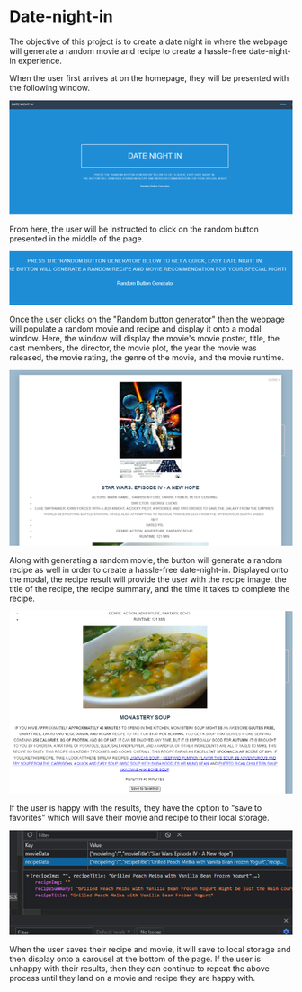 # Date-night-in
The objective of this project is to create a date night in where the webpage will generate a random movie and recipe to create a hassle-free date-night-in experience. 

When the user first arrives at on the homepage, they will be presented with the following window.

![The following image displays the viewport for the user when first directed onto the page](https://raw.githubusercontent.com/pazjenni04/Date-night-in/main/assets/images/home-page.PNG)

From here, the user will be instructed to click on the random button presented in the middle of the page.

![The following image displays the random button where the user needs to click in order to proceed with generating a movie and recipe](https://raw.githubusercontent.com/pazjenni04/Date-night-in/main/assets/images/random-button.PNG)

Once the user clicks on the "Random button generator" then the webpage will populate a random movie and recipe and display it onto a modal window.  Here, the window will display the movie's movie poster, title, the cast members, the director, the movie plot, the year the movie was released, the movie rating, the genre of the movie, and the movie runtime. 

![The following image displays the results of a generated movie](https://raw.githubusercontent.com/pazjenni04/Date-night-in/main/assets/images/movie-img.PNG)

Along with generating a random movie, the button will generate a random recipe as well in order to create a hassle-free date-night-in.  Displayed onto the modal, the recipe result will provide the user with the recipe image, the title of the recipe, the recipe summary, and the time it takes to complete the recipe.

![The following image displays the results of a generated recipe](https://raw.githubusercontent.com/pazjenni04/Date-night-in/main/assets/images/recipe-img.PNG)

If the user is happy with the results, they have the option to "save to favorites" which will save their movie and recipe to their local storage.

![The following image displays the local storage when the user clicks 'save to favorites'](https://raw.githubusercontent.com/pazjenni04/Date-night-in/main/assets/images/local-storage-img.PNG)

When the user saves their recipe and movie, it will save to local storage and then display onto a carousel at the bottom of the page.  If the user is unhappy with their results, then they can continue to repeat the above process until they land on a movie and recipe they are happy with.
